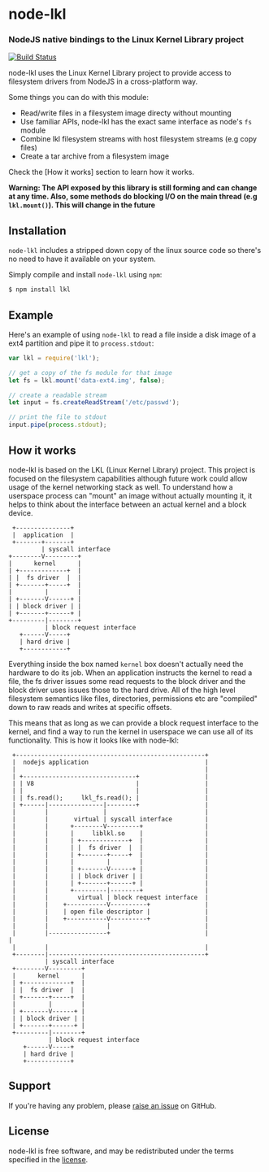 node-lkl
=========
### NodeJS native bindings to the Linux Kernel Library project
[![Build Status](https://travis-ci.org/petrosagg/node-lkl.svg?branch=master)](https://travis-ci.org/petrosagg/node-lkl)

node-lkl uses the Linux Kernel Library project to provide access to filesystem drivers
from NodeJS in a cross-platform way.

Some things you can do with this module:

* Read/write files in a filesystem image directy without mounting
* Use familiar APIs, node-lkl has the exact same interface as node's `fs` module
* Combine lkl filesystem streams with host filesystem streams (e.g copy files)
* Create a tar archive from a filesystem image

Check the [How it works] section to learn how it works.

**Warning: The API exposed by this library is still forming and can change at
any time.  Also, some methods do blocking I/O on the main thread (e.g
`lkl.mount()`). This will change in the future**

Installation
------------

`node-lkl` includes a stripped down copy of the linux source code so
there's no need to have it available on your system.

Simply compile and install `node-lkl` using `npm`:

``` bash
$ npm install lkl
```

Example
-------

Here's an example of using `node-lkl` to read a file inside a disk image of
a ext4 partition and pipe it to `process.stdout`:

``` javascript
var lkl = require('lkl');

// get a copy of the fs module for that image
let fs = lkl.mount('data-ext4.img', false);

// create a readable stream
let input = fs.createReadStream('/etc/passwd');

// print the file to stdout
input.pipe(process.stdout);
```

How it works
------------

node-lkl is based on the LKL (Linux Kernel Library) project. This project is
focused on the filesystem capabilities although future work could allow usage
of the kernel networking stack as well. To understand how a userspace process
can "mount" an image without actually mounting it, it helps to think about the
interface between an actual kernel and a block device.

```
 +---------------+
 |  application  |
 +-------+-------+
         | syscall interface
+--------V---------+
|      kernel      |
| +-------------+  |
| |  fs driver  |  |
| +-------+-----+  |
|         |        |
| +-------V------+ |
| | block driver | |
| +-------+------+ |
+---------|--------+
          | block request interface
   +------V-----+
   | hard drive |
   +------------+
```

Everything inside the box named `kernel` box doesn't actually need the hardware
to do its job. When an application instructs the kernel to read a file, the fs
driver issues some read requests to the block driver and the block driver uses
issues those to the hard drive. All of the high level filesystem semantics like
files, directories, permissions etc are "compiled" down to raw reads and writes
at specific offsets.

This means that as long as we can provide a block request interface to the
kernel, and find a way to run the kernel in userspace we can use all of its
functionality. This is how it looks like with node-lkl:

```
 +----------------------------------------------------+
 |  nodejs application                                |
 |                                                    |
 | +-------------------------------+                  |
 | | V8                            |                  |
 | |                               |                  |
 | | fs.read();     lkl_fs.read(); |                  |
 | +------|---------------|--------+                  |
 |        |               |                           |
 |        |       virtual | syscall interface         |
 |        |      +--------V---------+                 |
 |        |      |     liblkl.so    |                 |
 |        |      | +-------------+  |                 |
 |        |      | |  fs driver  |  |                 |
 |        |      | +-------+-----+  |                 |
 |        |      |         |        |                 |
 |        |      | +-------V------+ |                 |
 |        |      | | block driver | |                 |
 |        |      | +-------+------+ |                 |
 |        |      +---------|--------+                 |
 |        |        virtual | block request interface  |
 |        |    +-----------V----------+               |
 |        |    | open file descriptor |               |
 |        |    +-----------V----------+               |
 |        |                |                          |
 |        |----------------+                          |                |
 |        |                                           |
 +--------|-------------------------------------------+
          | syscall interface
 +--------V---------+
 |      kernel      |
 | +-------------+  |
 | |  fs driver  |  |
 | +-------+-----+  |
 |         |        |
 | +-------V------+ |
 | | block driver | |
 | +-------+------+ |
 +---------|--------+
           | block request interface
    +------V-----+
    | hard drive |
    +------------+
```

Support
-------

If you're having any problem, please [raise an issue][github-issue] on GitHub.

License
-------

node-lkl is free software, and may be redistributed under the terms specified
in the [license].

[github-issue]: https://github.com/petrosagg/node-lkl/issues/new
[license]: https://github.com/petrosagg/node-lkl/blob/master/LICENSE
